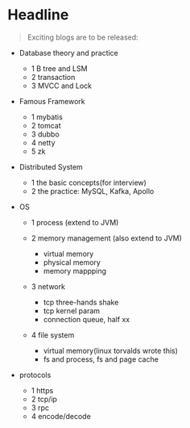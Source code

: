 # Headline

> Exciting blogs are to be released:

+ Database theory and practice
  - 1 B tree and LSM
  - 2 transaction
  - 3 MVCC and Lock

+ Famous Framework
  - 1 mybatis
  - 2 tomcat
  - 3 dubbo
  - 4 netty
  - 5 zk

+ Distributed System
  - 1 the basic concepts(for interview)
  - 2 the practice: MySQL, Kafka, Apollo

+ OS
  - 1 process (extend to JVM)

  - 2 memory management (also extend to JVM)
      - virtual memory
	  - physical memory
	  - memory mappping

  - 3 network
      - tcp three-hands shake
      - tcp kernel param
      - connection queue, half xx

  - 4 file system
    - virtual memory(linux torvalds wrote this)
    - fs and process, fs and page cache
 
+ protocols
  - 1 https
  - 2 tcp/ip
  - 3 rpc
  - 4 encode/decode

